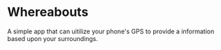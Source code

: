 # Whereabouts
A simple app that can uitilize your phone's GPS to provide a information based upon your surroundings.
